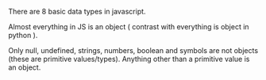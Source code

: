 There are 8 basic data types in javascript.

Almost everything in JS is an object ( contrast with everything is object in python ).

Only null, undefined, strings, numbers, boolean and symbols are not objects (these are primitive values/types). Anything other than a primitive value is an object.



